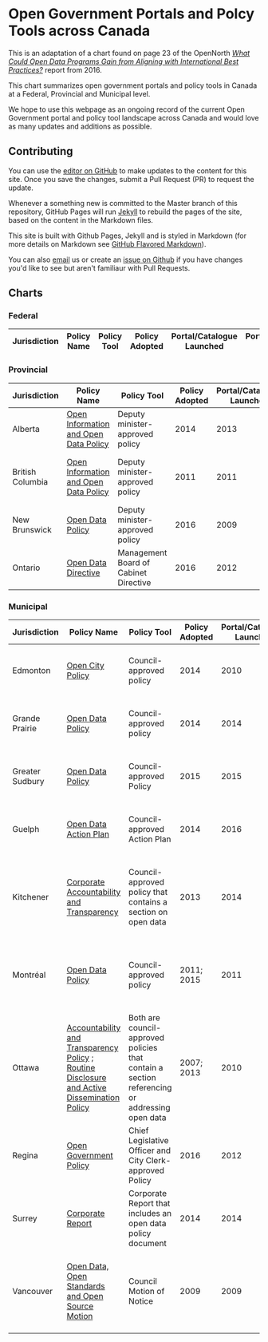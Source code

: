 # Open Government Portals and Polcy Tools across Canada

This is an adaptation of a chart found on page 23 of the OpenNorth _[What Could Open Data Programs Gain from Aligning with International Best Practices?](http://public.citizenbudget.com/uploads/custom/on.ca/ODCinCanada.pdf)_ report from 2016.

This chart summarizes open government portals and policy tools in Canada at a Federal, Provincial and Municipal level.

We hope to use this webpage as an ongoing record of the current Open Government portal and policy tool landscape across Canada and would love as many updates and additions as possible.

## Contributing

You can use the [editor on GitHub](https://github.com/boykoc/opengov-portals-and-tools/edit/master/README.md) to make updates to the content for this site. Once you save the changes, submit a Pull Request (PR) to request the update.

Whenever a something new is committed to the Master branch of this repository, GitHub Pages will run [Jekyll](https://jekyllrb.com/) to rebuild the pages of the site, based on the content in the Markdown files.

This site is built with Github Pages, Jekyll and is styled in Markdown (for more details on Markdown see [GitHub Flavored Markdown](https://guides.github.com/features/mastering-markdown/)).

You can also [email](mailto:opengov@ontario.ca) us or create an [issue on Github](https://github.com/boykoc/opengov-portals-and-tools/issues) if you have changes you'd like to see but aren't familiaur with Pull Requests.

## Charts

### Federal

Jurisdiction | Policy Name | Policy Tool | Policy Adopted | Portal/Catalogue Launched | Portal/Catalogue Platform | License
------------ | ----------- | ----------- | -------------- | ------------------------- | ------------------------- | -------

### Provincial

Jurisdiction | Policy Name | Policy Tool | Policy Adopted | Portal/Catalogue Launched | Portal/Catalogue Platform | License
------------ | ----------- | ----------- | -------------- | ------------------------- | ------------------------- | -------
Alberta | [Open Information and Open Data Policy](https://open.alberta.ca/policy) | Deputy minister-approved policy | 2014 | 2013 | CKAN | Open Government Licence - Alberta
British Columbia | [Open Information and Open Data Policy](https://www2.gov.bc.ca/assets/gov/british-columbians-our-governments/services-policies-for-government/information-management-technology/information-privacy/resources/policies-guidelines/open-information-open-data-policy.pdf) | Deputy minister-approved policy | 2011 | 2011 | CKAN | Open Government License - British Columbia
New Brunswick | [Open Data Policy](https://www2.gnb.ca/content/dam/gnb/Departments/gs-sg/pdf/OpenDataPolicy.pdf) | Deputy minister-approved policy | 2016 | 2009 | List-based Catalogue under GeoNB | Open Government License
Ontario | [Open Data Directive](https://www.ontario.ca/page/ontarios-open-data-directive) | Management Board of Cabinet Directive | 2016 | 2012 | Ontario.ca platform | Open Government Licence - Ontario

### Municipal

Jurisdiction | Policy Name | Policy Tool | Policy Adopted | Portal/Catalogue Launched | Portal/Catalogue Platform | License
------------ | ----------- | ----------- | -------------- | ------------------------- | ------------------------- | -------
Edmonton | [Open City Policy](https://www.edmonton.ca/city_government/documents/C581.pdf) | Council-approved policy | 2014 | 2010 | Socrata | City of Edmonton Open Data Terms of Use 
Grande Prairie | [Open Data Policy](http://www.cityofgp.com/index.aspx?page=786&recordid=258) | Council-approved policy | 2014 | 2014 | Socrata | Open Data License - City of Grande Prairie v.1 
Greater Sudbury | [Open Data Policy](https://www.greatersudbury.ca/city-hall/open-government/open-data/policy/) | Council-approved Policy | 2015 | 2015 | ArcGIS Open Data | The City of Greater Sudbury Open Data License v.1 
Guelph | [Open Data Action Plan](http://open.guelph.ca/wp-content/uploads/2014/01/OpenGovernmentActionPlan.pdf) | Council-approved Action Plan | 2014 | 2016 | CKAN | Open Government License - City of Guelph v.1 
Kitchener | [Corporate Accountability and Transparency](https://www.kitchener.ca/en/insidecityhall/resources/I-015_-_CORPORATE_ACCOUNTABILITY__TRANSPARENCY.pdf) | Council-approved policy that contains a section on open data | 2013 | 2014 | ArcGIS Open Data Portal | Open Government License - The Corporation of the City of Kitchener v.1 
Montréal | [Open Data Policy](http://donnees.ville.montreal.qc.ca/portail/city-of-montreal-open-data-policy/) | Council-approved policy | 2011; 2015 | 2011 | CKAN | Creative Commons Attribution 4.0 International Public License 
Ottawa | [Accountability and Transparency Policy](https://ottawa.ca/en/city-hall/your-city-government/policies-and-administrative-structure/accountability-and-transparency) ; [Routine Disclosure and Active Dissemination Policy](http://app05.ottawa.ca/sirepub/agdocs.aspx?doctype=agenda&itemid=302805) | Both are council-approved policies that contain a section referencing or addressing open data | 2007; 2013 | 2010 | CKAN | Open Government License - City of Ottawa v.2 
Regina | [Open Government Policy](http://open.regina.ca/dataset/85b18ed6-0842-4684-9843-ea66d583a0fe/resource/15d84357-eed5-4e98-ae9a-0eb80cd5eda2/download/gprojectsopengovopengovcataloguedatainfouploads2016opengovernmentpolicyopengovpolicyv1.0.pdf) | Chief Legislative Officer and City Clerk-approved Policy | 2016 | 2012 | CKAN | Open Government License - City of Regina v.2 
Surrey | [Corporate Report](https://www.surrey.ca/bylawsandcouncillibrary/CR_2014-R150.pdf) | Corporate Report that includes an open data policy document | 2014 | 2014 | CKAN | Open Government License - City of Surrey v.2 
Vancouver | [Open Data, Open Standards and Open Source Motion](https://vancouver.ca/files/cov/open-data-council-motion-20090519.pdf) | Council Motion of Notice | 2009 | 2009 | List-based catalogue | Open Government License - Vancouver v.1.0, Archived Open Data License 


